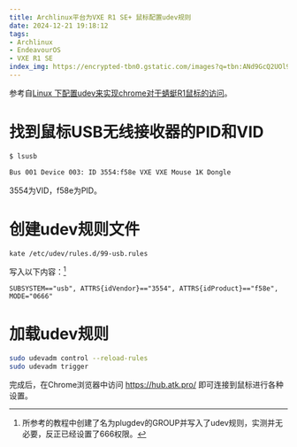 ```yaml
---
title: Archlinux平台为VXE R1 SE+ 鼠标配置udev规则
date: 2024-12-21 19:18:12
tags:
- Archlinux
- EndeavourOS
- VXE R1 SE
index_img: https://encrypted-tbn0.gstatic.com/images?q=tbn:ANd9GcQ2UOl9KBvZCeXw3n2qR770GGUODJRUDpLcwg&s
---
```

参考自[Linux 下配置udev来实现chrome对于蜻蜓R1鼠标的访问](https://www.cnblogs.com/dingnosakura/p/18274600)。

# 找到鼠标USB无线接收器的PID和VID
```bash
$ lsusb

Bus 001 Device 003: ID 3554:f58e VXE VXE Mouse 1K Dongle
```
3554为VID，f58e为PID。
# 创建udev规则文件
```bash
kate /etc/udev/rules.d/99-usb.rules
```
写入以下内容：[^1]
```udev
SUBSYSTEM=="usb", ATTRS{idVendor}=="3554", ATTRS{idProduct}=="f58e", MODE="0666"
```
# 加载udev规则
```bash
sudo udevadm control --reload-rules
sudo udevadm trigger
```

完成后，在Chrome浏览器中访问 https://hub.atk.pro/ 即可连接到鼠标进行各种设置。

[^1]:所参考的教程中创建了名为plugdev的GROUP并写入了udev规则，实测并无必要，反正已经设置了666权限。
